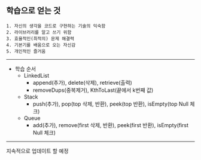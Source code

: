 ## 학습으로 얻는 것
```
1. 자신의 생각을 코드로 구현하는 기술의 익숙함
2. 라이브러리를 알고 쓰기 위함
3. 효율적인(최적의) 문제 해결력
4. 기본기를 배움으로 오는 자신감
5. 개인적인 즐거움
```

------------------------------------------------------

+ 학습 순서
  + LinkedList
    + append(추가), delete(삭제), retrieve(출력)
    + removeDups(중복제거), KthToLast(끝에서 k번째 값)
  + Stack
    + push(추가), pop(top 삭제, 반환), peek(top 반환), isEmpty(top Null 체크) 
  + Queue
    + add(추가), remove(first 삭제, 반환), peek(first 반환), isEmpty(first Null 체크)
  
  
-----------------------------------------------------


지속적으로 업데이트 할 예정
